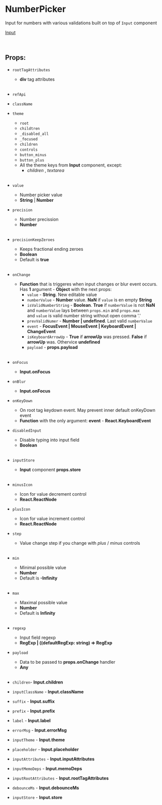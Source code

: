 # NumberPicker

Input for numbers with various validations built on top of `Input` component<br />

[Input](https://github.com/CyberCookie/siegel/tree/master/client_core/ui/Input)

<br />

## Props:

- `rootTagAttributes`
    - **div** tag attributes<br /><br />

- `refApi`

- `className`

- `theme`
    - `root`
    - `childtren`
    - `_disabled_all`
    - `_focused`
    - `children`
    - `controls`
    - `button_minus`
    - `button_plus`
    - All the theme keys from **Input** component, except:
        - _children_ , _textarea_<br /><br />

- `value`
    - Number picker value
    - **String** | **Number**

- `precision`
    - Number precission
    - **Number**<br /><br />

- `precisionKeepZeroes`
    - Keeps fractional ending zeroes
    - **Boolean**
    - Default is **true**<br /><br />

- `onChange`
    - **Function** that is triggeres when input changes or blur event occurs.<br />
    Has **1** argument - **Object** with the next props:
        - `value` - **String**. New editable value
        - `numberValue` - **Number** value. **NaN** if `value` is en empty **String**
        - `isValidNumberString` - **Boolean**. **True** if `numberValue` is not **NaN**<br />
            and `numberValue` lays between `props.min` and `props.max`<br />
            and `value` is valid number string without open comma '.'
        - `prevValidNumer` - **Number | undefined**. Last valid `numberValue`<br />
        - `event` - **FocusEvent | MouseEvent | KeyboardEvent | ChangeEvent**
        - `isKeyboardArrowUp` - **True** if **arrowUp** was pressed. **False** if **arrowUp** was. Othervice **undefined**
        - `payload` - **props.payload**<br /><br />

- `onFocus`
    - **Input.onFocus**

- `onBlur`
    - **Input.onFocus**

- `onKeyDown`
    - On root tag keydown event. May prevent inner default onKeyDown event
    - **Function** with the only argument: **event** - **React.KeyboardEvent**

- `disabledInput`
    - Disable typing into input field
    - **Boolean**<br /><br />

- `inputStore`
    - **Input** component **props.store**<br /><br />

- `minusIcon`
    - Icon for value decrement control
    - **React.ReactNode**

- `plusIcon`
    - Icon for value increment control
    - **React.ReactNode**

- `step`
    - Value change step if you change with _plus_ / _minus_ controls<br /><br />

- `min`
    - Minimal possible value
    - **Number**
    - Default is **-Infinity**<br /><br />

- `max`
    - Maximal possible value
    - **Number**
    - Default is **Infinity**<br /><br />

- `regexp`
    - Input field regexp
    - **RegExp | ((defaultRegExp: string) => RegExp**

- `payload`
    - Data to be passed to **props.onChange** handler
    - **Any**<br /><br />

- `children`- **Input.children**

- `inputClassName` - **Input.className**

- `suffix` - **Input.suffix**

- `prefix` - **Input.prefix**

- `label` - **Input.label**

- `errorMsg` - **Input.errorMsg**

- `inputTheme` - **Input.theme**

- `placeholder` - **Input.placeholder**

- `inputAttributes` - **Input.inputAttributes**

- `inputMemoDeps` - **Input.memoDeps**

- `inputRootAttributes` - **Input.rootTagAttributes**

- `debounceMs` - **Input.debounceMs**

- `inputStore` - **Input.store**